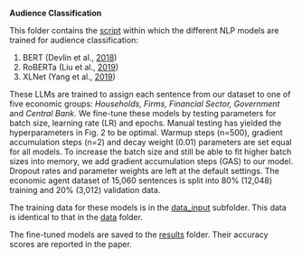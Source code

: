**Audience Classification**

This folder contains the [script](https://github.com/Moritz-Pfeifer/CentralBankRoBERTa/blob/main/Audience_classification/Audience_classification.ipynb) within which the different NLP models are trained for audience classification: 

1. BERT (Devlin et al., [2018](https://doi.org/10.48550/ARXIV.1810.04805))
2. RoBERTa (Liu et al., [2019](https://doi.org/10.48550/ARXIV.1907.11692))
3. XLNet (Yang et al., [2019](https://doi.org/10.48550/ARXIV.1906.08237)) 

These LLMs are trained to assign each sentence from our dataset to one of five economic groups: *Households, Firms, Financial Sector, Government* and *Central Bank*. We fine-tune these models by testing parameters for batch size, learning rate (LR) and epochs. Manual testing has yielded the hyperparameters in Fig. 2 to be optimal. Warmup steps (n=500), gradient accumulation steps (n=2) and decay weight (0.01) parameters are set equal for all models. To increase the batch size and still be able to fit higher batch sizes into memory, we add gradient accumulation steps (GAS) to our model. Dropout rates and parameter weights are left at the default settings.
The economic agent dataset of 15,060 sentences is split into 80% (12,048) training and 20% (3,012) validation data. 

The training data for these models is in the [data_input](https://github.com/Moritz-Pfeifer/CentralBankRoBERTa/tree/main/Audience_classification/data_input) subfolder. This data is identical to that in the [data](https://github.com/Moritz-Pfeifer/CentralBankRoBERTa/tree/main/Data) folder. 

The fine-tuned models are saved to the [results](https://github.com/Moritz-Pfeifer/CentralBankRoBERTa/tree/main/Audience_classification/result) folder. Their accuracy scores are reported in the paper. 


